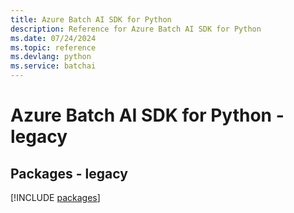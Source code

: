 ```yaml
---
title: Azure Batch AI SDK for Python
description: Reference for Azure Batch AI SDK for Python
ms.date: 07/24/2024
ms.topic: reference
ms.devlang: python
ms.service: batchai
---
```

# Azure Batch AI SDK for Python - legacy
## Packages - legacy
[!INCLUDE [packages](batch-ai-index.md)]